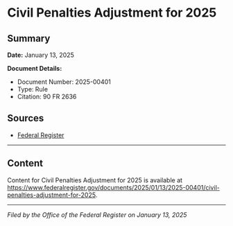 # Civil Penalties Adjustment for 2025

## Summary

**Date:** January 13, 2025

**Document Details:**
- Document Number: 2025-00401
- Type: Rule
- Citation: 90 FR 2636

## Sources
- [Federal Register](https://www.federalregister.gov/documents/2025/01/13/2025-00401/civil-penalties-adjustment-for-2025)

---

## Content

Content for Civil Penalties Adjustment for 2025 is available at https://www.federalregister.gov/documents/2025/01/13/2025-00401/civil-penalties-adjustment-for-2025.

---

*Filed by the Office of the Federal Register on January 13, 2025*
